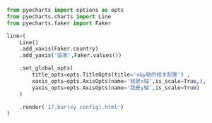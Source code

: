 
<BlogInfo id="113" title="33.柱状图x,y轴的相关设置" author="白日梦想猿" pv=0 read_times=0 pre_cost_time=0分21秒 category="pyecharts学习" tag_list="['pyecharts学习']" create_time="2021.01.21 15:42:30" update_time="2021.02.09 13:21:56" />

```python
from pyecharts import options as opts
from pyecharts.charts import Line
from pyecharts.faker import Faker

line=(
    Line()
    .add_xaxis(Faker.country)
    .add_yaxis('国家',Faker.values())

    .set_global_opts(
        title_opts=opts.TitleOpts(title='x&y轴的相关配置') ,
        xaxis_opts=opts.AxisOpts(name='我是x轴',is_scale=True,),
        yaxis_opts=opts.AxisOpts(name='我是y轴',is_scale=True)
    )

    .render('17.bar(xy_config).html')
)
```
